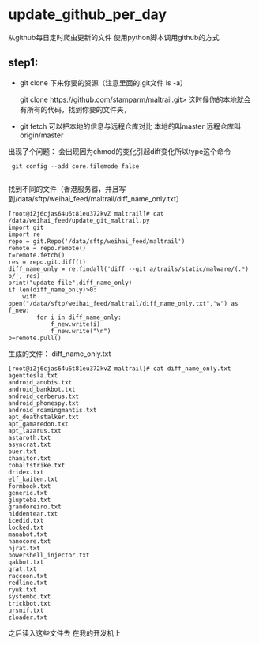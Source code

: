 # update_github_per_day
从github每日定时爬虫更新的文件 使用python脚本调用github的方式 
## step1:
- git clone 下来你要的资源（注意里面的.git文件 ls -a）

	git clone https://github.com/stamparm/maltrail.git>
这时候你的本地就会有所有的代码，找到你要的文件夹，

- git fetch 可以把本地的信息与远程仓库对比 本地的叫master 远程仓库叫origin/master




出现了个问题： 会出现因为chmod的变化引起diff变化所以type这个命令
```
 git config --add core.filemode false
 
 ```
找到不同的文件（香港服务器，并且写到/data/sftp/weihai_feed/maltrail/diff_name_only.txt）
```
[root@iZj6cjas64u6t81eu372kvZ maltrail]# cat  /data/weihai_feed/update_git_maltrail.py
import git
import re
repo = git.Repo('/data/sftp/weihai_feed/maltrail')
remote = repo.remote()
t=remote.fetch()
res = repo.git.diff(t)
diff_name_only = re.findall('diff --git a/trails/static/malware/(.*) b/', res)
print("update file",diff_name_only)
if len(diff_name_only)>0:
    with open("/data/sftp/weihai_feed/maltrail/diff_name_only.txt","w") as f_new:
        for i in diff_name_only:
            f_new.write(i)
            f_new.write("\n")
p=remote.pull()
```
生成的文件：
diff_name_only.txt
```
[root@iZj6cjas64u6t81eu372kvZ maltrail]# cat diff_name_only.txt 
agenttesla.txt
android_anubis.txt
android_bankbot.txt
android_cerberus.txt
android_phonespy.txt
android_roamingmantis.txt
apt_deathstalker.txt
apt_gamaredon.txt
apt_lazarus.txt
astaroth.txt
asyncrat.txt
buer.txt
chanitor.txt
cobaltstrike.txt
dridex.txt
elf_kaiten.txt
formbook.txt
generic.txt
glupteba.txt
grandoreiro.txt
hiddentear.txt
icedid.txt
locked.txt
manabot.txt
nanocore.txt
njrat.txt
powershell_injector.txt
qakbot.txt
qrat.txt
raccoon.txt
redline.txt
ryuk.txt
systembc.txt
trickbot.txt
ursnif.txt
zloader.txt
```
之后读入这些文件去
在我的开发机上
